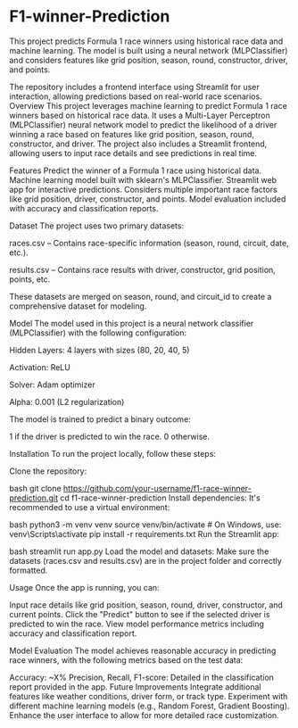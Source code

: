 # F1-winner-Prediction
This project predicts Formula 1 race winners using historical race data and machine learning. The model is built using a neural network (MLPClassifier) and considers features like grid position, season, round, constructor, driver, and points.

The repository includes a frontend interface using Streamlit for user interaction, allowing predictions based on real-world race scenarios.
Overview
This project leverages machine learning to predict Formula 1 race winners based on historical race data. It uses a Multi-Layer Perceptron (MLPClassifier) neural network model to predict the likelihood of a driver winning a race based on features like grid position, season, round, constructor, and driver. The project also includes a Streamlit frontend, allowing users to input race details and see predictions in real time.

Features
Predict the winner of a Formula 1 race using historical data.
Machine learning model built with sklearn's MLPClassifier.
Streamlit web app for interactive predictions.
Considers multiple important race factors like grid position, driver, constructor, and points.
Model evaluation included with accuracy and classification reports.

Dataset
The project uses two primary datasets:

races.csv – Contains race-specific information (season, round, circuit, date, etc.).

results.csv – Contains race results with driver, constructor, grid position, points, etc.

These datasets are merged on season, round, and circuit_id to create a comprehensive dataset for modeling.

Model
The model used in this project is a neural network classifier (MLPClassifier) with the following configuration:

Hidden Layers: 4 layers with sizes (80, 20, 40, 5)

Activation: ReLU

Solver: Adam optimizer

Alpha: 0.001 (L2 regularization)

The model is trained to predict a binary outcome:

1 if the driver is predicted to win the race.
0 otherwise.

Installation
To run the project locally, follow these steps:

Clone the repository:

bash
git clone https://github.com/your-username/f1-race-winner-prediction.git
cd f1-race-winner-prediction
Install dependencies: It's recommended to use a virtual environment:

bash
python3 -m venv venv
source venv/bin/activate  # On Windows, use: venv\Scripts\activate
pip install -r requirements.txt
Run the Streamlit app:

bash
streamlit run app.py
Load the model and datasets: Make sure the datasets (races.csv and results.csv) are in the project folder and correctly formatted.

Usage
Once the app is running, you can:

Input race details like grid position, season, round, driver, constructor, and current points.
Click the "Predict" button to see if the selected driver is predicted to win the race.
View model performance metrics including accuracy and classification report.

Model Evaluation
The model achieves reasonable accuracy in predicting race winners, with the following metrics based on the test data:

Accuracy: ~X%
Precision, Recall, F1-score: Detailed in the classification report provided in the app.
Future Improvements
Integrate additional features like weather conditions, driver form, or track type.
Experiment with different machine learning models (e.g., Random Forest, Gradient Boosting).
Enhance the user interface to allow for more detailed race customization.
